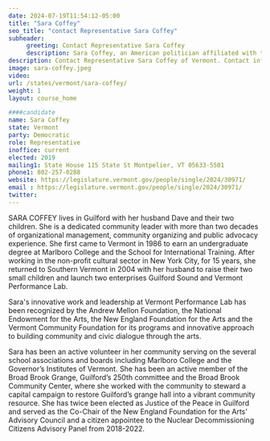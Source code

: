 ```yaml
---
date: 2024-07-19T11:54:12-05:00
title: "Sara Coffey"
seo_title: "contact Representative Sara Coffey"
subheader:
     greeting: Contact Representative Sara Coffey
     description: Sara Coffey, an American politician affiliated with the Democratic Party, serves as a member of the Vermont House of Representatives, representing the Windham-1 District. She assumed office on January 9, 2019.
description: Contact Representative Sara Coffey of Vermont. Contact information for Sara Coffey includes email address, phone number, and mailing address.
image: sara-coffey.jpeg
video:
url: /states/vermont/sara-coffey/
weight: 1
layout: course_home

####candidate
name: Sara Coffey
state: Vermont
party: Democratic
role: Representative
inoffice: current
elected: 2019
mailing1: State House 115 State St Montpelier, VT 05633-5501
phone1: 802-257-0288
website: https://legislature.vermont.gov/people/single/2024/30971/
email : https://legislature.vermont.gov/people/single/2024/30971/
twitter: 
---
```

SARA COFFEY lives in Guilford with her husband Dave and their two children. She is a dedicated community leader with more than two decades of organizational management, community organizing and public advocacy experience. She first came to Vermont in 1986 to earn an undergraduate degree at Marlboro College and the School for International Training. After working in the non-profit cultural sector in New York City, for 15 years, she returned to Southern Vermont in 2004 with her husband to raise their two small children and launch two enterprises Guilford Sound and Vermont Performance Lab.

Sara's innovative work and leadership at Vermont Performance Lab has been recognized by the Andrew Mellon Foundation, the National Endowment for the Arts, the New England Foundation for the Arts and the Vermont Community Foundation for its programs and innovative approach to building community and civic dialogue through the arts.

Sara has been an active volunteer in her community serving on the several school associations and boards including Marlboro College and the Governor’s Institutes of Vermont. She has been an active member of the Broad Brook Grange, Guilford’s 250th committee and the Broad Brook Community Center, where she worked with the community to steward a capital campaign to restore Guilford’s grange hall into a vibrant community resource. She has twice been elected as Justice of the Peace in Guilford and served as the Co-Chair of the New England Foundation for the Arts’ Advisory Council and a citizen appointee to the Nuclear Decommissioning Citizens Advisory Panel from 2018-2022.
